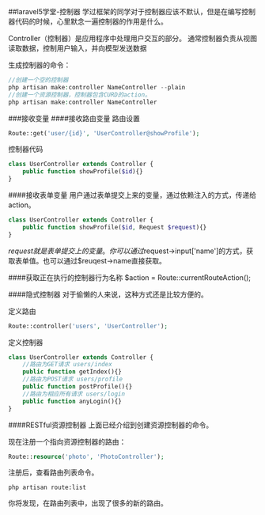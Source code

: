 ##laravel5学堂-控制器
学过框架的同学对于控制器应该不默认，但是在编写控制器代码的时候，心里默念一遍控制器的作用是什么。

Controller（控制器）是应用程序中处理用户交互的部分。
通常控制器负责从视图读取数据，控制用户输入，并向模型发送数据

生成控制器的命令：

```php
//创建一个空的控制器
php artisan make:controller NameController --plain
//创建一个资源控制器，控制器包含CURD的action。
php artisan make:controller NameController
```

###接收变量
####接收路由变量
路由设置

```php
Route::get('user/{id}', 'UserController@showProfile');
```
控制器代码

```php
class UserController extends Controller {
    public function showProfile($id){}
}
```
####接收表单变量
用户通过表单提交上来的变量，通过依赖注入的方式，传递给action。

```php
class UserController extends Controller {
    public function showProfile($id, Request $request){}
}
```
$request就是表单提交上的变量。你可以通过$request->input['name']的方式，获取表单值。也可以通过$reuqest->name直接获取。

####获取正在执行的控制器行为名称
$action = Route::currentRouteAction();

####隐式控制器
对于偷懒的人来说，这种方式还是比较方便的。

定义路由

```php
Route::controller('users', 'UserController');
```
定义控制器

```php
class UserController extends Controller {
    //路由为GET请求 users/index
    public function getIndex(){}
    //路由为POST请求 users/profile
    public function postProfile(){}
    //路由为相应所有请求 users/login
    public function anyLogin(){}
}
```
####RESTful资源控制器
上面已经介绍到创建资源控制器的命令。

现在注册一个指向资源控制器的路由：

```php
Route::resource('photo', 'PhotoController');
```
注册后，查看路由列表命令。

```shell
php artisan route:list
```
你将发现，在路由列表中，出现了很多的新的路由。
